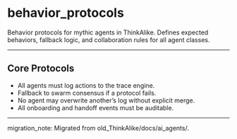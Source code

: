 # behavior_protocols

Behavior protocols for mythic agents in ThinkAlike. Defines expected behaviors, fallback logic, and collaboration rules for all agent classes.

---

## Core Protocols

- All agents must log actions to the trace engine.
- Fallback to swarm consensus if a protocol fails.
- No agent may overwrite another’s log without explicit merge.
- All onboarding and handoff events must be auditable.

---

migration_note: Migrated from old_ThinkAlike/docs/ai_agents/.
